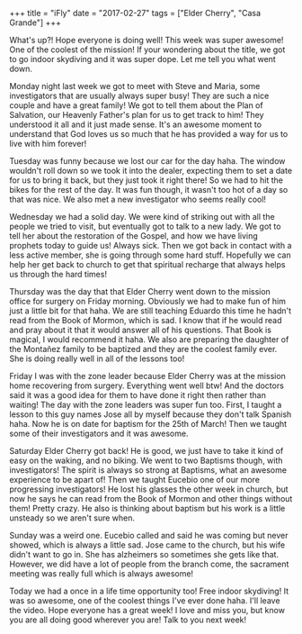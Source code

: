 +++
title = "iFly"
date = "2017-02-27"
tags = ["Elder Cherry", "Casa Grande"]
+++

What's up?! Hope everyone is doing well! This week was super awesome!
One of the coolest of the mission! If your wondering about the title,
we got to go indoor skydiving and it was super dope. Let me tell you
what went down.

Monday night last week we got to meet with Steve and Maria, some
investigators that are usually always super busy! They are such a nice
couple and have a great family! We got to tell them about the Plan of
Salvation, our Heavenly Father's plan for us to get track to him! They
understood it all and it just made sense. It's an awesome moment to
understand that God loves us so much that he has provided a way for us
to live with him forever!

Tuesday was funny because we lost our car for the day haha. The window
wouldn't roll down so we took it into the dealer, expecting them to
set a date for us to bring it back, but they just took it right there!
So we had to hit the bikes for the rest of the day. It was fun though,
it wasn't too hot of a day so that was nice. We also met a new
investigator who seems really cool!

Wednesday we had a solid day. We were kind of striking out with all
the people we tried to visit, but eventually got to talk to a new
lady. We got to tell her about the restoration of the Gospel, and how
we have living prophets today to guide us! Always sick. Then we got
back in contact with a less active member, she is going through some
hard stuff. Hopefully we can help her get back to church to get that
spiritual recharge that always helps us through the hard times!

Thursday was the day that that Elder Cherry went down to the mission
office for surgery on Friday morning. Obviously we had to make fun of
him just a little bit for that haha. We are still teaching Eduardo
this time he hadn't read from the Book of Mormon, which is sad. I know
that if he would read and pray about it that it would answer all of
his questions. That Book is magical, I would recommend it haha. We
also are preparing the daughter of the Montañez family to be baptized
and they are the coolest family ever. She is doing really well in all
of the lessons too!

Friday I was with the zone leader because Elder Cherry was at the
mission home recovering from surgery. Everything went well btw! And
the doctors said it was a good idea for them to have done it right
then rather than waiting! The day with the zone leaders was super fun
too. First, I taught a lesson to this guy names Jose all by myself
because they don't talk Spanish haha. Now he is on date for baptism
for the 25th of March! Then we taught some of their investigators and
it was awesome.

Saturday Elder Cherry got back! He is good, we just have to take it
kind of easy on the waking, and no biking. We went to two Baptisms
though, with investigators! The spirit is always so strong at
Baptisms, what an awesome experience to be apart of! Then we taught
Eucebio one of our more progressing investigators! He lost his glasses
the other week in church, but now he says he can read from the Book of
Mormon and other things without them! Pretty crazy. He also is
thinking about baptism but his work is a little unsteady so we aren't
sure when.

Sunday was a weird one. Eucebio called and said he was coming but
never showed, which is always a little sad. Jose came to the church,
but his wife didn't want to go in. She has alzheimers so sometimes she
gets like that. However, we did have a lot of people from the branch
come, the sacrament meeting was really full which is always awesome!

Today we had a once in a life time opportunity too! Free indoor
skydiving! It was so awesome, one of the coolest things I've ever done
haha. I'll leave the video. Hope everyone has a great week! I love and
miss you, but know you are all doing good wherever you are! Talk to
you next week!